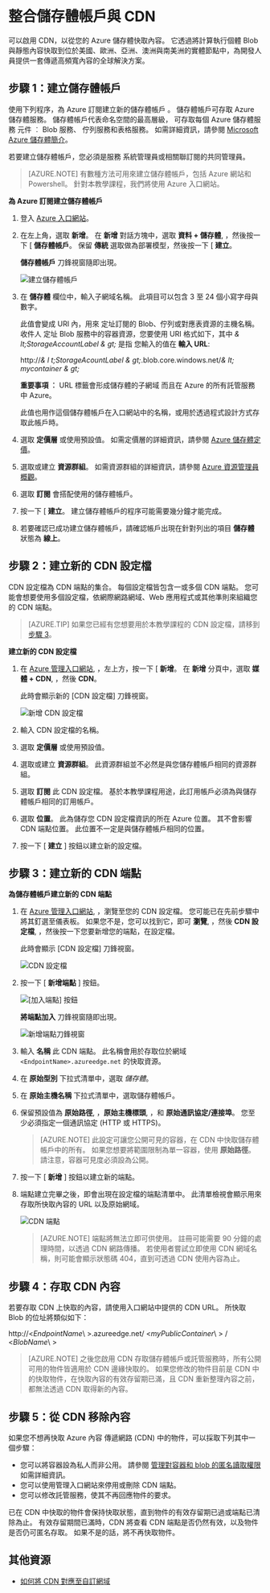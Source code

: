 <properties 
    pageTitle="如何使用 CDN |Microsoft Azure" 
    description="了解如何使用 Azure 內容傳遞網路 (CDN) 來快取 Blob 和靜態內容，以傳遞高頻寬內容。" 
    services="cdn" 
    documentationCenter=".net" 
    authors="camsoper" 
    manager="dwrede" 
    editor=""/>

<tags 
    ms.service="cdn" 
    ms.workload="tbd" 
    ms.tgt_pltfrm="na" 
    ms.devlang="na" 
    ms.topic="article" 
    ms.date="12/02/2015" 
    ms.author="casoper"/>


# 整合儲存體帳戶與 CDN

可以啟用 CDN，以從您的 Azure 儲存體快取內容。 它透過將計算執行個體 Blob 與靜態內容快取到位於美國、歐洲、亞洲、澳洲與南美洲的實體節點中，為開發人員提供一套傳遞高頻寬內容的全球解決方案。


## 步驟 1：建立儲存體帳戶

使用下列程序，為 Azure 訂閱建立新的儲存體帳戶
。 儲存體帳戶可存取 
Azure 儲存體服務。 儲存體帳戶代表命名空間的最高層級，
可存取每個 Azure 儲存體服務
元件 ︰ Blob 服務、 佇列服務和表格服務。 如需詳細資訊，請參閱 [Microsoft Azure 儲存體簡介](../storage-introduction.md)。

若要建立儲存體帳戶，您必須是服務
系統管理員或相關聯訂閱的共同管理員。

> [AZURE.NOTE] 有數種方法可用來建立儲存體帳戶，包括 Azure 網站和 Powershell。  針對本教學課程，我們將使用 Azure 入口網站。  

**為 Azure 訂閱建立儲存體帳戶**

1.  登入 [Azure 入口網站](https://portal.azure.com)。
2.  在左上角，選取 **新增**。 在 **新增** 對話方塊中，選取 **資料 + 儲存體**, ，然後按一下 [ **儲存體帳戶**。 保留 **傳統** 選取做為部署模型，然後按一下 [ **建立**。

     **儲存體帳戶** 刀鋒視窗隨即出現。

    ![建立儲存體帳戶][create-new-storage-account]

4. 在 **儲存體** 欄位中，輸入子網域名稱。 此項目可以包含 3 至 24 個小寫字母與數字。

    此值會變成 URI 內，用來
    定址訂閱的 Blob、佇列或對應表資源的主機名稱。 收件人
    定址 Blob 服務中的容器資源，您要使用
    URI 格式如下，其中 *& lt;StorageAccountLabel & gt;* 是指
    您輸入的值在 **輸入 URL**:

    http://*& l t;StorageAcountLabel & gt;*.blob.core.windows.net/*& lt; mycontainer & gt;*

    **重要事項 ︰** URL 標籤會形成儲存體的子網域
    而且在 Azure 的所有託管服務中 
    Azure。

    此值也用作這個儲存體帳戶在入口網站中的名稱，或用於透過程式設計方式存取此帳戶時。

5.  選取 **定價層** 或使用預設值。  如需定價層的詳細資訊，請參閱 [Azure 儲存體定價](../../pricing/details/storage)。

6.  選取或建立 **資源群組**。  如需資源群組的詳細資訊，請參閱 [Azure 資源管理員概觀](resource-group-overview/#resource-groups)。 

7. 選取 **訂閱** 會搭配使用的儲存體帳戶。

8.  按一下 [ **建立**。 建立儲存體帳戶的程序可能需要幾分鐘才能完成。

9.  若要確認已成功建立儲存體帳戶，請確認帳戶出現在針對列出的項目 **儲存體** 狀態為 **線上**。


## 步驟 2：建立新的 CDN 設定檔

CDN 設定檔為 CDN 端點的集合。  每個設定檔皆包含一或多個 CDN 端點。  您可能會想要使用多個設定檔，依網際網路網域、Web 應用程式或其他準則來組織您的 CDN 端點。

> [AZURE.TIP] 如果您已經有您想要用於本教學課程的 CDN 設定檔，請移到 [步驟 3](#step-3-create-a-new-cdn-endpoint)。

**建立新的 CDN 設定檔**

1. 在 [Azure 管理入口網站](https://portal.azure.com), ，左上方，按一下 [ **新增**。  在 **新增** 分頁中，選取 **媒體 + CDN**, ，然後 **CDN**。

    此時會顯示新的 [CDN 設定檔] 刀鋒視窗。
    
    ![新增 CDN 設定檔][new-cdn-profile]

2. 輸入 CDN 設定檔的名稱。 

3. 選取 **定價層** 或使用預設值。

4. 選取或建立 **資源群組**。  此資源群組並不必然是與您儲存體帳戶相同的資源群組。

5. 選取 **訂閱** 此 CDN 設定檔。  基於本教學課程用途，此訂用帳戶必須為與儲存體帳戶相同的訂用帳戶。

6. 選取 **位置**。  此為儲存您 CDN 設定檔資訊的所在 Azure 位置。  其不會影響 CDN 端點位置。  此位置不一定是與儲存體帳戶相同的位置。

7. 按一下 [ **建立** ] 按鈕以建立新的設定檔。

## 步驟 3：建立新的 CDN 端點

**為儲存體帳戶建立新的 CDN 端點**

1. 在 [Azure 管理入口網站](https://portal.azure.com), ，瀏覽至您的 CDN 設定檔。  您可能已在先前步驟中將其釘選至儀表板。  如果您不是，您可以找到它，即可 **瀏覽**, ，然後 **CDN 設定檔**, ，然後按一下您要新增您的端點，在設定檔。

    此時會顯示 [CDN 設定檔] 刀鋒視窗。
    
    ![CDN 設定檔][cdn-profile-settings]
    
2. 按一下 [ **新增端點** ] 按鈕。

    ![[加入端點] 按鈕][cdn-new-endpoint-button]

     **將端點加入** 刀鋒視窗隨即出現。
    
    ![新增端點刀鋒視窗][cdn-add-endpoint]

3. 輸入 **名稱** 此 CDN 端點。  此名稱會用於存取位於網域 `<EndpointName>.azureedge.net` 的快取資源。

4. 在 **原始型別** 下拉式清單中，選取 *儲存體*。  

5. 在 **原始主機名稱** 下拉式清單中，選取儲存體帳戶。

6. 保留預設值為 **原始路徑**, ，**原始主機標頭**, ，和 **原始通訊協定/連接埠**。  您至少必須指定一個通訊協定 (HTTP 或 HTTPS)。 

    > [AZURE.NOTE] 此設定可讓您公開可見的容器，在 CDN 中快取儲存體帳戶中的所有。  如果您想要將範圍限制為單一容器，使用 **原始路徑**。  請注意，容器可見度必須設為公開。

7. 按一下 [ **新增** ] 按鈕以建立新的端點。

8. 端點建立完畢之後，即會出現在設定檔的端點清單中。 此清單檢視會顯示用來存取所快取內容的 URL 以及原始網域。

    ![CDN 端點][cdn-endpoint-success]

    > [AZURE.NOTE] 端點將無法立即可供使用。  註冊可能需要 90 分鐘的處理時間，以透過 CDN 網路傳播。 若使用者嘗試立即使用 CDN 網域名稱，則可能會顯示狀態碼 404，直到可透過 CDN 使用內容為止。


## 步驟 4：存取 CDN 內容

若要存取 CDN 上快取的內容，請使用入口網站中提供的 CDN URL。 所快取 Blob 的位址將類似如下：

http://<*EndpointName*\ >.azureedge.net/ <*myPublicContainer*\ > / <*BlobName*\ >

> [AZURE.NOTE] 之後您啟用 CDN 存取儲存體帳戶或託管服務時，所有公開可用的物件皆適用於 CDN 邊緣快取的。 如果您修改的物件目前是 CDN 中的快取物件，在快取內容的有效存留期已滿，且 CDN 重新整理內容之前，都無法透過 CDN 取得新的內容。

## 步驟 5：從 CDN 移除內容

如果您不想再快取 Azure 內容
傳遞網路 (CDN) 中的物件，可以採取下列其中一個步驟：

-   您可以將容器設為私人而非公用。 請參閱 [管理對容器和 blob 的匿名讀取權限](../storage-manage-access-to-resources/) 如需詳細資訊。
-   您可以使用管理入口網站來停用或刪除 CDN 端點。
-   您可以修改託管服務，使其不再回應物件的要求。

已在 CDN 中快取的物件會保持快取狀態，直到物件的有效存留期已過或端點已清除為止。 有效存留期間已滿時，CDN 將查看 CDN 端點是否仍然有效，以及物件是否仍可匿名存取。 如果不是的話，將不再快取物件。


## 其他資源

-   [如何將 CDN 對應至自訂網域](cdn-map-content-to-custom-domain.md)

[create-new-storage-account]: ./media/cdn-create-a-storage-account-with-cdn/CDN_CreateNewStorageAcct.png

[new-cdn-profile]: ./media/cdn-create-a-storage-account-with-cdn/cdn-new-profile.png
[cdn-profile-settings]: ./media/cdn-create-a-storage-account-with-cdn/cdn-profile-settings.png
[cdn-new-endpoint-button]: ./media/cdn-create-a-storage-account-with-cdn/cdn-new-endpoint-button.png
[cdn-add-endpoint]: ./media/cdn-create-a-storage-account-with-cdn/cdn-add-endpoint.png
[cdn-endpoint-success]: ./media/cdn-create-a-storage-account-with-cdn/cdn-endpoint-success.png




